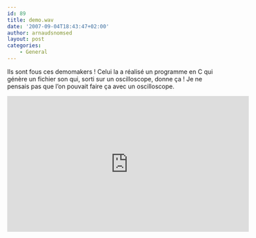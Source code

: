 ```yaml
---
id: 89
title: demo.wav
date: '2007-09-04T18:43:47+02:00'
author: arnaudsnomsed
layout: post
categories:
    - General
---
```


Ils sont fous ces demomakers ! Celui la a réalisé un programme en C qui génère un fichier son qui, sorti sur un oscilloscope, donne ça ! Je ne pensais pas que l’on pouvait faire ça avec un oscilloscope.

<iframe width="560" height="315" src="https://www.youtube.com/embed/s1eNjUgaB-g" title="YouTube video player" frameborder="0" allow="accelerometer; autoplay; clipboard-write; encrypted-media; gyroscope; picture-in-picture" allowfullscreen></iframe>
